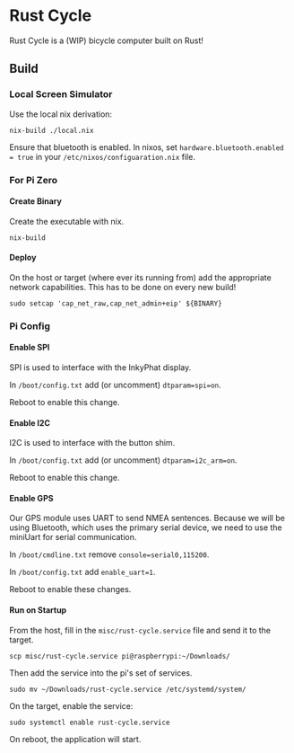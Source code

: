 # Rust Cycle

Rust Cycle is a (WIP) bicycle computer built on Rust!

## Build

### Local Screen Simulator

Use the local nix derivation:

```
nix-build ./local.nix
```

Ensure that bluetooth is enabled.
In nixos, set `hardware.bluetooth.enabled = true` in your `/etc/nixos/configuaration.nix` file.

### For Pi Zero

#### Create Binary

Create the executable with nix.

```
nix-build
```

#### Deploy

On the host or target (where ever its running from) add the appropriate network capabilities.
This has to be done on every new build!

```
sudo setcap 'cap_net_raw,cap_net_admin+eip' ${BINARY}
```

### Pi Config

#### Enable SPI

SPI is used to interface with the InkyPhat display.

In `/boot/config.txt` add (or uncomment) `dtparam=spi=on`.

Reboot to enable this change.

#### Enable I2C

I2C is used to interface with the button shim.

In `/boot/config.txt` add (or uncomment) `dtparam=i2c_arm=on`.

Reboot to enable this change.

#### Enable GPS

Our GPS module uses UART to send NMEA sentences.
Because we will be using Bluetooth, which uses the primary serial device, we need to use the miniUart for serial communication.

In `/boot/cmdline.txt` remove `console=serial0,115200`.

In `/boot/config.txt` add `enable_uart=1`.

Reboot to enable these changes.

#### Run on Startup

From the host, fill in the `misc/rust-cycle.service` file and send it to the target.

```
scp misc/rust-cycle.service pi@raspberrypi:~/Downloads/
```

Then add the service into the pi's set of services.

```
sudo mv ~/Downloads/rust-cycle.service /etc/systemd/system/
```

On the target, enable the service:

```
sudo systemctl enable rust-cycle.service
```

On reboot, the application will start.
